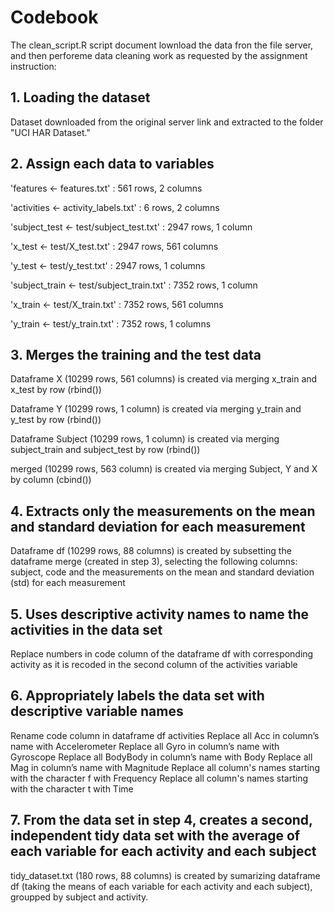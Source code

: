 # Codebook

The clean_script.R script document lownload the data fron the file server, and then perforeme data cleaning work as requested by the assignment instruction:

## 1. Loading the dataset
Dataset downloaded from the original server link and extracted to the folder "UCI HAR Dataset."

## 2. Assign each data to variables

'features <- features.txt' : 561 rows, 2 columns

'activities <- activity_labels.txt' : 6 rows, 2 columns

'subject_test <- test/subject_test.txt' : 2947 rows, 1 column

'x_test <- test/X_test.txt' : 2947 rows, 561 columns

'y_test <- test/y_test.txt' : 2947 rows, 1 columns

'subject_train <- test/subject_train.txt' : 7352 rows, 1 column

'x_train <- test/X_train.txt' : 7352 rows, 561 columns

'y_train <- test/y_train.txt' : 7352 rows, 1 columns


## 3. Merges the training and the test data

Dataframe X (10299 rows, 561 columns) is created via merging x_train and x_test by row (rbind())

Dataframe Y (10299 rows, 1 column) is created via merging y_train and y_test by row (rbind())

Dataframe Subject (10299 rows, 1 column) is created via merging subject_train and subject_test by row (rbind()) 

merged (10299 rows, 563 column) is created via merging Subject, Y and X by column (cbind())


## 4. Extracts only the measurements on the mean and standard deviation for each measurement

Dataframe df (10299 rows, 88 columns) is created by subsetting the dataframe merge (created in step 3), selecting the following columns: subject, code and the measurements on the mean and standard deviation (std) for each measurement

## 5. Uses descriptive activity names to name the activities in the data set

Replace numbers in code column of the dataframe df with corresponding activity as it is recoded in the second column of the activities variable

## 6. Appropriately labels the data set with descriptive variable names
Rename code column in dataframe df activities
Replace all Acc in column’s name with Accelerometer
Replace all Gyro in column’s name with Gyroscope
Replace all BodyBody in column’s name with Body
Replace all Mag in column’s name with Magnitude
Replace all column's names starting with the character f with Frequency
Replace all column's names starting with the character t with Time

## 7. From the data set in step 4, creates a second, independent tidy data set with the average of each variable for each activity and each subject

tidy_dataset.txt (180 rows, 88 columns) is created by sumarizing dataframe df (taking the means of each variable for each activity and each subject), groupped by subject and activity.